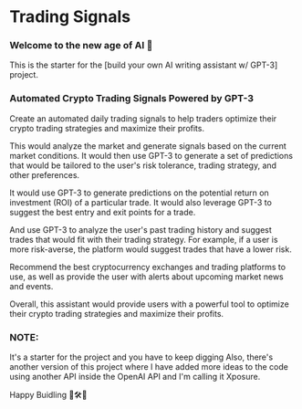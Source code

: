 # Trading Signals

### Welcome to the new age of AI 👋
This is the starter for the [build your own AI writing assistant w/ GPT-3] project.

### Automated Crypto Trading Signals Powered by GPT-3

Create an automated daily trading signals to help traders optimize their crypto trading strategies and maximize their profits.

This would analyze the market and generate signals based on the current market conditions. It would then use GPT-3 to generate a set of predictions that would be tailored to the user's risk tolerance, trading strategy, and other preferences.

It would use GPT-3 to generate predictions on the potential return on investment (ROI) of a particular trade. It would also leverage GPT-3 to suggest the best entry and exit points for a trade.

And use GPT-3 to analyze the user's past trading history and suggest trades that would fit with their trading strategy. For example, if a user is more risk-averse, the platform would suggest trades that have a lower risk.

Recommend the best cryptocurrency exchanges and trading platforms to use, as well as provide the user with alerts about upcoming market news and events.

Overall, this assistant would provide users with a powerful tool to optimize their crypto trading strategies and maximize their profits.


### NOTE:
It's a starter for the project and you have to keep digging
Also, there's another version of this project where I have added more ideas to the code using another API inside the OpenAI API and I'm calling it Xposure.

Happy Buidling 🎉🛠🔐
